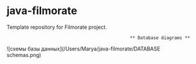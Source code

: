 # java-filmorate
Template repository for Filmorate project.

                                                   ** Database diagrams **


![схемы базы данных](/Users/Marya/java-filmorate/DATABASE schemas.png)
